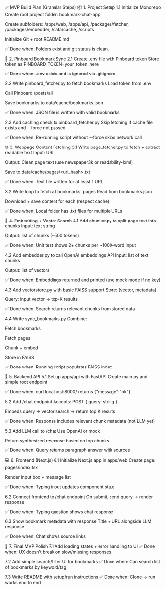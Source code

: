 ✅ MVP Build Plan (Granular Steps)
📦 1. Project Setup
1.1 Initialize Monorepo
Create root project folder: bookmark-chat-app

Create subfolders: /apps/web, /apps/api, /packages/fetcher, /packages/embedder, /data/cache, /scripts

Initialize Git + root README.md

✅ Done when: Folders exist and git status is clean.

🧪 2. Pinboard Bookmark Sync
2.1 Create .env file with Pinboard token
Store token as PINBOARD_TOKEN=your_token_here

✅ Done when: .env exists and is ignored via .gitignore

2.2 Write pinboard_fetcher.py to fetch bookmarks
Load token from .env

Call Pinboard /posts/all

Save bookmarks to data/cache/bookmarks.json

✅ Done when: JSON file is written with valid bookmarks

2.3 Add caching check to pinboard_fetcher.py
Skip fetching if cache file exists and --force not passed

✅ Done when: Re-running script without --force skips network call

🌐 3. Webpage Content Fetching
3.1 Write page_fetcher.py to fetch + extract readable text
Input: URL

Output: Clean page text (use newspaper3k or readability-lxml)

Save to data/cache/pages/<url_hash>.txt

✅ Done when: Text file written for at least 1 URL

3.2 Write loop to fetch all bookmarks' pages
Read from bookmarks.json

Download + save content for each (respect cache)

✅ Done when: Local folder has .txt files for multiple URLs

🧠 4. Embedding + Vector Search
4.1 Add chunker.py to split page text into chunks
Input: text string

Output: list of chunks (~500 tokens)

✅ Done when: Unit test shows 2+ chunks per ~1000-word input

4.2 Add embedder.py to call OpenAI embeddings API
Input: list of text chunks

Output: list of vectors

✅ Done when: Embeddings returned and printed (use mock mode if no key)

4.3 Add vectorstore.py with basic FAISS support
Store: (vector, metadata)

Query: input vector → top-K results

✅ Done when: Search returns relevant chunks from stored data

4.4 Write sync_bookmarks.py
Combine:

Fetch bookmarks

Fetch pages

Chunk + embed

Store in FAISS

✅ Done when: Running script populates FAISS index

🧠 5. Backend API
5.1 Set up apps/api with FastAPI
Create main.py and simple root endpoint

✅ Done when: curl localhost:8000/ returns {"message":"ok"}

5.2 Add /chat endpoint
Accepts: POST { query: string }

Embeds query → vector search → return top K results

✅ Done when: Response includes relevant chunk metadata (not LLM yet)

5.3 Add LLM call to /chat
Use OpenAI or mock

Return synthesized response based on top chunks

✅ Done when: Query returns paragraph answer with sources

💻 6. Frontend (Next.js)
6.1 Initialize Next.js app in apps/web
Create page: pages/index.tsx

Render input box + message list

✅ Done when: Typing input updates component state

6.2 Connect frontend to /chat endpoint
On submit, send query → render response

✅ Done when: Typing question shows chat response

6.3 Show bookmark metadata with response
Title + URL alongside LLM response

✅ Done when: Chat shows source links

🧹 7. Final MVP Polish
7.1 Add loading states + error handling to UI
✅ Done when: UX doesn’t break on slow/missing responses

7.2 Add simple search/filter UI for bookmarks
✅ Done when: Can search list of bookmarks by keyword/tag

7.3 Write README with setup/run instructions
✅ Done when: Clone → run works end to end
